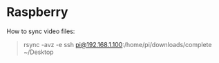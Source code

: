 # Raspberry

How to sync video files:

> rsync -avz -e ssh pi@192.168.1.100:/home/pi/downloads/complete ~/Desktop
